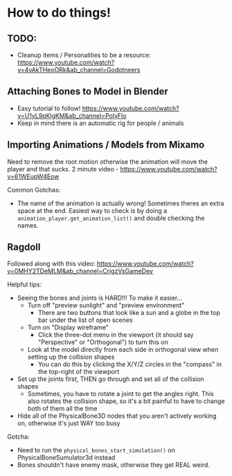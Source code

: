 # How to do things!

## TODO:
- Cleanup items / Personalities to be a resource: https://www.youtube.com/watch?v=4vAkTHeoORk&ab_channel=Godotneers

## Attaching Bones to Model in Blender

- Easy tutorial to follow! https://www.youtube.com/watch?v=U1yL9qKlgKM&ab_channel=PolyFlo
- Keep in mind there is an automatic rig for people / animals

## Importing Animations / Models from Mixamo
Need to remove the root motion otherwise the animation will move the player and that sucks.
2 minute video - https://www.youtube.com/watch?v=61WEupW4Eow

Common Gotchas:
- The name of the animation is actually wrong! Sometimes theres an extra space at the end.
Easiest way to check is by doing a `animation_player.get_animation_list()` and double checking
the names.

## Ragdoll
Followed along with this video: https://www.youtube.com/watch?v=0MHY2TDeMLM&ab_channel=CrigzVsGameDev

Helpful tips:
- Seeing the bones and joints is HARD!!! To make it easier...
	- Turn off "preview sunlight" and "preview environment"
		- There are two buttons that look like a sun and a globe in the top bar under the list of open scenes
	- Turn on "Display wireframe"
		- Click the three-dot menu in the viewport (it should say "Perspective" or "Orthogonal") to turn this on
	- Look at the model directly from each side in orthogonal view when setting up the collision shapes
		- You can do this by clicking the X/Y/Z circles in the "compass" in the top-right of the viewport
- Set up the joints first, THEN go through and set all of the collision shapes
	- Sometimes, you have to rotate a joint to get the angles right. This also rotates the collision shape, so it's a bit painful to have to change both of them all the time
- Hide all of the PhysicalBone3D nodes that you aren't actively working on, otherwise it's just WAY too busy

Gotcha:
- Need to run the `physical_bones_start_simulation()` on PhysicalBoneSumulator3d instead
- Bones shouldn't have enemy mask, otherwise they get REAL weird.
